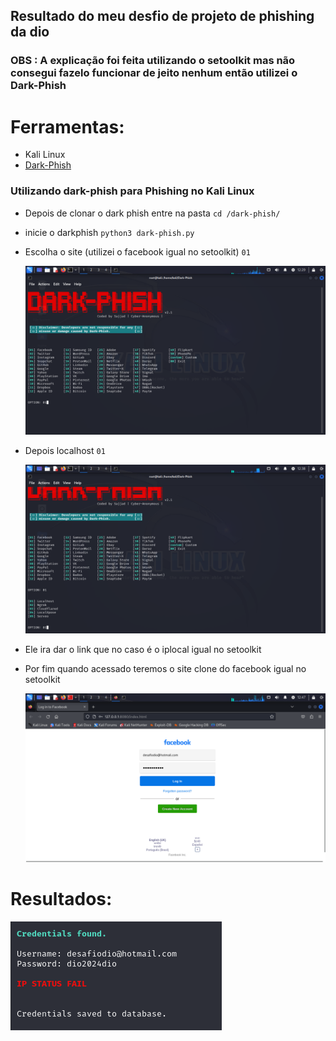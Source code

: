 ## Resultado do meu desfio de projeto de phishing da dio

### OBS : A explicação foi feita utilizando o setoolkit mas não consegui fazelo funcionar de jeito nenhum então utilizei o Dark-Phish

# Ferramentas:

 - Kali Linux
 - [Dark-Phish](https://github.com/Cyber-Anonymous/Dark-Phish)

### Utilizando dark-phish para Phishing no Kali Linux

- Depois de clonar o dark phish entre na pasta ```cd /dark-phish/```
- inicie o darkphish ```python3 dark-phish.py```
- Escolha o site (utilizei o facebook igual no setoolkit) ``` 01 ```

    ![Alt text](./scr1.png "Optional title")
  
- Depois localhost ``` 01 ```

    ![Alt text](./scr2.png "Optional title")
  
- Ele ira dar o link que no caso é o iplocal igual no setoolkit
  
- Por fim quando acessado teremos o site clone do facebook igual no setoolkit
  
    ![Alt text](./scr3.png "Optional title")

# Resultados:

![Alt text](./scr4.png "Optional title")

